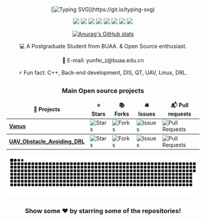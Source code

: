 
<div align="center">

[![Typing SVG](https://readme-typing-svg.herokuapp.com?font=Ubuntu&size=30&color=4815F7&center=true&lines=I'm+Yunfei+Zhang!)](https://git.io/typing-svg)





<img src="https://img.shields.io/badge/-C++-E34F26?style=flat-square&logo=C++&logoColor=white" /> <img src="https://img.shields.io/badge/-Linux-1572B6?style=flat-square&logo=Linux" /> <img src="https://img.shields.io/badge/-DIS-oringe?style=flat-square&logo=DIS" /> <img src="https://img.shields.io/badge/-Python-critical?style=flat-square&logo=DIS" /> <img src="https://img.shields.io/badge/-Matlab-success?style=flat-square&logo=DIS" /> <img src="https://img.shields.io/badge/-Docker-blueviolet?style=flat-square&logo=DIS" /> <img src="https://img.shields.io/badge/-Javascript-9cf?style=flat-square&logo=DIS" /> <img src="https://img.shields.io/badge/-Golang-E34F26?style=flat-square&logo=C++&logoColor=white" />







[![Anurag's GitHub stats](https://github-readme-stats.vercel.app/api?username=ZYunfeii&count_private=true&show_icons=true&theme=radical)](https://github.com/anuraghazra/github-readme-stats)


  <p>💻 A Postgraduate Student from BUAA. & Open Source enthusiast.</p>
  <p>💬 E-mail: yunfei_z@buaa.edu.cn </p>
  <p>⚡ Fun fact: C++, Back-end development, DIS, QT, UAV, Linux, DRL.  </p>

<h3>Main Open source projects</h3>
<table>
  <thead align="center">
    <tr border: none;>
      <td><b>🎁 Projects</b></td>
      <td><b>⭐ Stars</b></td>
      <td><b>📚 Forks</b></td>
      <td><b>🛎 Issues</b></td>
      <td><b>📬 Pull requests</b></td>
    </tr>
  </thead>
  <tbody>
     <tr>
      <td><a href="https://github.com/linkall-labs/vanus"><b>Vanus</b></a></td>
      <td><img alt="Stars" src="https://img.shields.io/github/stars/linkall-labs/vanus?style=flat-square&labelColor=343b41"/></td>
      <td><img alt="Forks" src="https://img.shields.io/github/forks/linkall-labs/vanus?style=flat-square&labelColor=343b41"/></td>
      <td><img alt="Issues" src="https://img.shields.io/github/issues/linkall-labs/vanus?style=flat-square&labelColor=343b41"/></td>
      <td><img alt="Pull Requests" src="https://img.shields.io/github/issues-pr/linkall-labs/vanus?style=flat-square&labelColor=343b41"/></td>
    </tr>
 </tbody>
 
 <tbody>
     <tr>
      <td><a href="https://github.com/ZYunfeii/UAV_Obstacle_Avoiding_DRL"><b>UAV_Obstacle_Avoiding_DRL</b></a></td>
      <td><img alt="Stars" src="https://img.shields.io/github/stars/ZYunfeii/UAV_Obstacle_Avoiding_DRL?style=flat-square&labelColor=343b41"/></td>
      <td><img alt="Forks" src="https://img.shields.io/github/forks/ZYunfeii/UAV_Obstacle_Avoiding_DRL?style=flat-square&labelColor=343b41"/></td>
      <td><img alt="Issues" src="https://img.shields.io/github/issues/ZYunfeii/UAV_Obstacle_Avoiding_DRL?style=flat-square&labelColor=343b41"/></td>
      <td><img alt="Pull Requests" src="https://img.shields.io/github/issues-pr/ZYunfeii/UAV_Obstacle_Avoiding_DRL?style=flat-square&labelColor=343b41"/></td>
    </tr>
 </tbody>
 
</table>

<a href=#><img src="contributions.svg"></a>


### Show some ❤️ by starring some of the repositories!


  </div>
